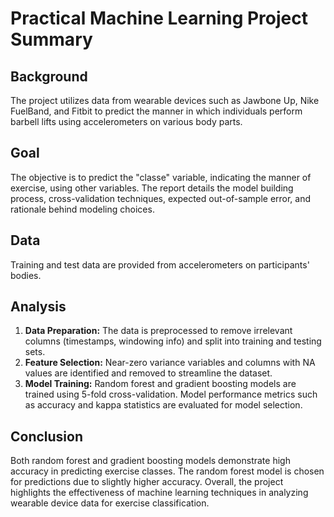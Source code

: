 # Practical Machine Learning Project Summary

## Background

The project utilizes data from wearable devices such as Jawbone Up, Nike FuelBand, and Fitbit to predict the manner in which individuals perform barbell lifts using accelerometers on various body parts.

## Goal

The objective is to predict the "classe" variable, indicating the manner of exercise, using other variables. The report details the model building process, cross-validation techniques, expected out-of-sample error, and rationale behind modeling choices.

## Data

Training and test data are provided from accelerometers on participants' bodies.

## Analysis

1.  **Data Preparation:** The data is preprocessed to remove irrelevant columns (timestamps, windowing info) and split into training and testing sets.
2.  **Feature Selection:** Near-zero variance variables and columns with NA values are identified and removed to streamline the dataset.
3.  **Model Training:** Random forest and gradient boosting models are trained using 5-fold cross-validation. Model performance metrics such as accuracy and kappa statistics are evaluated for model selection.

## Conclusion

Both random forest and gradient boosting models demonstrate high accuracy in predicting exercise classes. The random forest model is chosen for predictions due to slightly higher accuracy. Overall, the project highlights the effectiveness of machine learning techniques in analyzing wearable device data for exercise classification.
